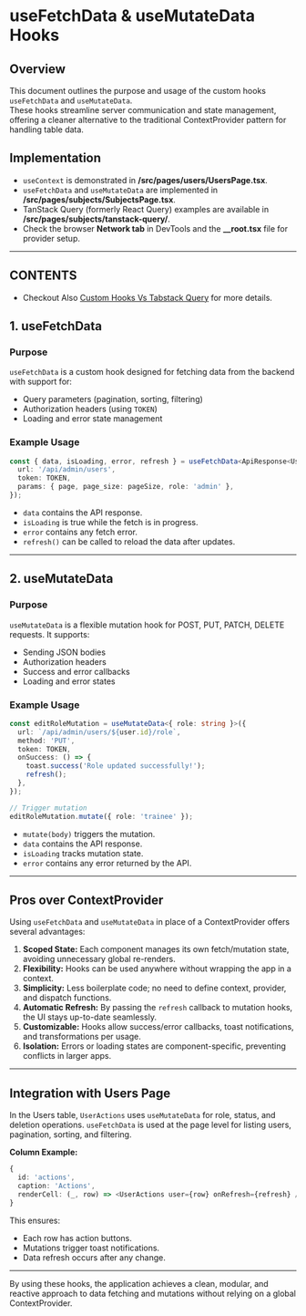 # useFetchData & useMutateData Hooks

## Overview

This document outlines the purpose and usage of the custom hooks `useFetchData` and `useMutateData`.  
These hooks streamline server communication and state management, offering a cleaner alternative to the traditional ContextProvider pattern for handling table data.

## Implementation

- `useContext` is demonstrated in **/src/pages/users/UsersPage.tsx**.  
- `useFetchData` and `useMutateData` are implemented in **/src/pages/subjects/SubjectsPage.tsx**.  
- TanStack Query (formerly React Query) examples are available in **/src/pages/subjects/tanstack-query/**.  
- Check the browser **Network tab** in DevTools and the **__root.tsx** file for provider setup.

---

## CONTENTS

* Checkout Also [Custom Hooks Vs Tabstack Query](./README2.md) for more details.


## 1. useFetchData

### Purpose

`useFetchData` is a custom hook designed for fetching data from the backend with support for:

* Query parameters (pagination, sorting, filtering)
* Authorization headers (using `TOKEN`)
* Loading and error state management

### Example Usage

```ts
const { data, isLoading, error, refresh } = useFetchData<ApiResponse<UserData>>({
  url: '/api/admin/users',
  token: TOKEN,
  params: { page, page_size: pageSize, role: 'admin' },
});
```

* `data` contains the API response.
* `isLoading` is true while the fetch is in progress.
* `error` contains any fetch error.
* `refresh()` can be called to reload the data after updates.

---

## 2. useMutateData

### Purpose

`useMutateData` is a flexible mutation hook for POST, PUT, PATCH, DELETE requests. It supports:

* Sending JSON bodies
* Authorization headers
* Success and error callbacks
* Loading and error states

### Example Usage

```ts
const editRoleMutation = useMutateData<{ role: string }>({
  url: `/api/admin/users/${user.id}/role`,
  method: 'PUT',
  token: TOKEN,
  onSuccess: () => {
    toast.success('Role updated successfully!');
    refresh();
  },
});

// Trigger mutation
editRoleMutation.mutate({ role: 'trainee' });
```

* `mutate(body)` triggers the mutation.
* `data` contains the API response.
* `isLoading` tracks mutation state.
* `error` contains any error returned by the API.

---

## Pros over ContextProvider

Using `useFetchData` and `useMutateData` in place of a ContextProvider offers several advantages:

1. **Scoped State:** Each component manages its own fetch/mutation state, avoiding unnecessary global re-renders.
2. **Flexibility:** Hooks can be used anywhere without wrapping the app in a context.
3. **Simplicity:** Less boilerplate code; no need to define context, provider, and dispatch functions.
4. **Automatic Refresh:** By passing the `refresh` callback to mutation hooks, the UI stays up-to-date seamlessly.
5. **Customizable:** Hooks allow success/error callbacks, toast notifications, and transformations per usage.
6. **Isolation:** Errors or loading states are component-specific, preventing conflicts in larger apps.

---

## Integration with Users Page

In the Users table, `UserActions` uses `useMutateData` for role, status, and deletion operations. `useFetchData` is used at the page level for listing users, pagination, sorting, and filtering.

**Column Example:**

```ts
{
  id: 'actions',
  caption: 'Actions',
  renderCell: (_, row) => <UserActions user={row} onRefresh={refresh} />,
}
```

This ensures:

* Each row has action buttons.
* Mutations trigger toast notifications.
* Data refresh occurs after any change.

---

By using these hooks, the application achieves a clean, modular, and reactive approach to data fetching and mutations without relying on a global ContextProvider.




